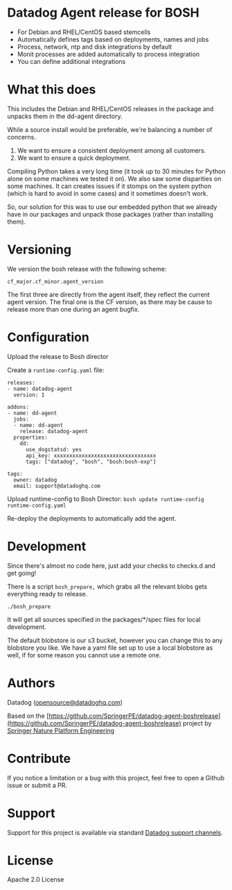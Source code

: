 # Datadog Agent release for BOSH

* For Debian and RHEL/CentOS based stemcells
* Automatically defines tags based on deployments, names and jobs
* Process, network, ntp and disk integrations by default
* Monit processes are added automatically to process integration
* You can define additional integrations


# What this does

This includes the Debian and RHEL/CentOS releases in the package and unpacks them in the dd-agent directory.

While a source install would be preferable, we're balancing a number of concerns.

1. We want to ensure a consistent deployment among all customers.
1. We want to ensure a quick deployment.

Compiling Python takes a very long time (it took up to 30 minutes for Python alone on some machines we tested it on).
We also saw some disparities on some machines. It can creates issues if it stomps on the system python (which is hard to avoid in some cases) and it sometimes doesn't work.

So, our solution for this was to use our embedded python that we already have in our packages and unpack those packages (rather than installing them).


# Versioning

We version the bosh release with the following scheme:

`cf_major.cf_minor.agent_version`

The first three are directly from the agent itself, they reflect the current agent version. The final one is the CF version, as there may be cause to release more than one during an agent bugfix.


# Configuration

Upload the release to Bosh director

Create a `runtime-config.yaml` file:
```
releases:
- name: datadog-agent
  version: 1

addons:
- name: dd-agent
  jobs:
  - name: dd-agent
    release: datadog-agent
  properties:
    dd:
      use_dogstatsd: yes
      api_key: xxxxxxxxxxxxxxxxxxxxxxxxxxxxxxxxx
      tags: ["datadog", "bosh", "bosh:bosh-exp"]

tags:
  owner: datadog
  email: support@datadoghq.com
```

Upload runtime-config to Bosh Director: `bosh update runtime-config runtime-config.yaml`

Re-deploy the deployments to automatically add the agent.


# Development

Since there's almost no code here, just add your checks to checks.d and get going!

There is a script `bosh_prepare,` which grabs all the relevant blobs gets everything ready to release.
```
./bosh_prepare
```

It will get all sources specified in the packages/\*/spec files for local development.

The default blobstore is our s3 bucket, however you can change this to any blobstore you like. We have a yaml file set up to use a local blobstore as well, if for some reason you cannot use a remote one.


# Authors
Datadog (opensource@datadoghq.com)

Based on the [https://github.com/SpringerPE/datadog-agent-boshrelease](https://github.com/SpringerPE/datadog-agent-boshrelease) project by [Springer Nature Platform Engineering](https://github.com/SpringerPE/)

# Contribute

If you notice a limitation or a bug with this project, feel free to open a Github issue or submit a PR. 

# Support

Support for this project is available via standard [Datadog support channels](http://docs.datadoghq.com/help/).

# License

Apache 2.0 License

